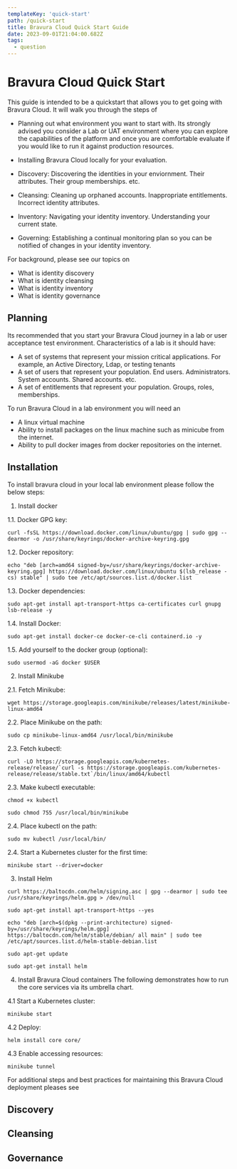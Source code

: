 ```yaml
---
templateKey: 'quick-start'
path: /quick-start
title: Bravura Cloud Quick Start Guide
date: 2023-09-01T21:04:00.682Z
tags:
  - question
---
```


# Bravura Cloud Quick Start

This guide is intended to be a quickstart that allows you to get going with Bravura Cloud. It will walk you through the steps of

* Planning out what environment you want to start with. Its strongly advised you consider a Lab or UAT environment where you can explore the capabilities of the platform and once you are comfortable evaluate if you would like to run it against production resources.

* Installing Bravura Cloud locally for your evaluation.
* Discovery: Discovering the identities in your enviornment. Their attributes. Their group memberships. etc. 
* Cleansing: Cleaning up orphaned accounts. Inappropriate entitlements. Incorrect identity attributes. 
* Inventory: Navigating your identity inventory. Understanding your current state. 
* Governing: Establishing a continual monitoring plan so you can be notified of changes in your identity inventory. 

For background, please see our topics on
* What is identity discovery
* What is identity cleansing
* What is identity inventory
* What is identity governance


## Planning

Its recommended that you start your Bravura Cloud journey in a lab or user acceptance test environment. Characteristics of a lab is it should have:

* A set of systems that represent your mission critical applications. For example, an Active Directory, Ldap, or testing tenants 
* A set of users that represent your population. End users. Administrators. System accounts. Shared accounts. etc.
* A set of entitlements that represent your population. Groups, roles, memberships. 

To run Bravura Cloud in a lab environment you will need an
* A linux virtual machine
* Ability to install packages on the linux machine such as minicube from the internet. 
* Ability to pull docker images from docker repositories on the internet. 

## Installation

To install bravura cloud in your local lab environment please follow the below steps:

1. Install docker 

1.1. Docker GPG key:

`curl -fsSL https://download.docker.com/linux/ubuntu/gpg | sudo gpg --dearmor -o /usr/share/keyrings/docker-archive-keyring.gpg`

1.2. Docker repository:

`echo "deb [arch=amd64 signed-by=/usr/share/keyrings/docker-archive-keyring.gpg] https://download.docker.com/linux/ubuntu $(lsb_release -cs) stable" | sudo tee /etc/apt/sources.list.d/docker.list`

1.3. Docker dependencies:

`sudo apt-get install apt-transport-https ca-certificates curl gnupg lsb-release -y`

1.4. Install Docker:

`sudo apt-get install docker-ce docker-ce-cli containerd.io -y`

1.5. Add yourself to the docker group (optional):

`sudo usermod -aG docker $USER`

2. Install Minikube

2.1. Fetch Minikube:

`wget https://storage.googleapis.com/minikube/releases/latest/minikube-linux-amd64`

2.2. Place Minikube on the path:

`sudo cp minikube-linux-amd64 /usr/local/bin/minikube`

2.3. Fetch kubectl:

```curl -LO https://storage.googleapis.com/kubernetes-release/release/`curl -s https://storage.googleapis.com/kubernetes-release/release/stable.txt`/bin/linux/amd64/kubectl```

2.3. Make kubectl executable:

`chmod +x kubectl`

`sudo chmod 755 /usr/local/bin/minikube`

2.4. Place kubectl on the path:

`sudo mv kubectl /usr/local/bin/`

2.4. Start a Kubernetes cluster for the first time:

`minikube start --driver=docker`

3. Install Helm

`curl https://baltocdn.com/helm/signing.asc | gpg --dearmor | sudo tee /usr/share/keyrings/helm.gpg > /dev/null`

`sudo apt-get install apt-transport-https --yes`

`echo "deb [arch=$(dpkg --print-architecture) signed-by=/usr/share/keyrings/helm.gpg] https://baltocdn.com/helm/stable/debian/ all main" | sudo tee /etc/apt/sources.list.d/helm-stable-debian.list`

`sudo apt-get update`

`sudo apt-get install helm`


4. Install Bravura Cloud containers
The following demonstrates how to run the core services via its umbrella chart.

4.1 Start a Kubernetes cluster:

`minikube start`

4.2 Deploy:

`helm install core core/`

4.3 Enable accessing resources:

`minikube tunnel`

For additional steps and best practices for maintaining this Bravura Cloud deployment pleases see <REF TO DOCS>

## Discovery

## Cleansing

## Governance




